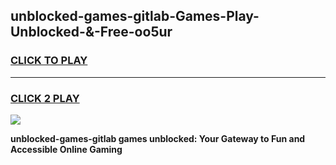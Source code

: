 
## unblocked-games-gitlab-Games-Play-Unblocked-&-Free-oo5ur
<h3>
<a href="https://premium76.site?title=unblocked-games-gitlab&ref=24A">CLICK TO PLAY</a></h3>
<hr>

<h3>
<a href="https://premium76.site?title=unblocked-games-gitlab&ref=24A">CLICK 2 PLAY</a>
  
</h3>

<a href="https://premium76.site?title=unblocked-games-gitlab&ref=24A"><img src="https://clearcache.store/games.png"></a>


**unblocked-games-gitlab games unblocked: Your Gateway to Fun and Accessible Online Gaming**
